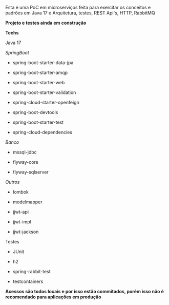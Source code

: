 Esta é uma PoC em microserviços feita para exercitar os conceitos e padrões em Java 17 e
Arquitetura, testes, REST Api's, HTTP, RabbitMQ

**Projeto e testes ainda em construção**

**Techs**

Java 17

*SpringBoot*
  
  - spring-boot-starter-data-jpa
  
  - spring-boot-starter-amqp
  
  - spring-boot-starter-web
  
  - spring-boot-starter-validation
  
  - spring-cloud-starter-openfeign
  
  - spring-boot-devtools
  
  - spring-boot-starter-test
  
  - spring-cloud-dependencies

*Banco*
  
  - mssql-jdbc
  
  - flyway-core
  
  - flyway-sqlserver
  
*Outros*
  
  - lombok
  
  - modelmapper
  
  - jjwt-api
  
  - jjwt-impl
  
  - jjwt-jackson
  
Testes
  
  - JUnit
  
  - h2
  
  - spring-rabbit-test
  
  - testcontainers
  
**Acessos são todos locais e por isso estão commitados, porém isso não é recomendado para aplicações em produção**
  
